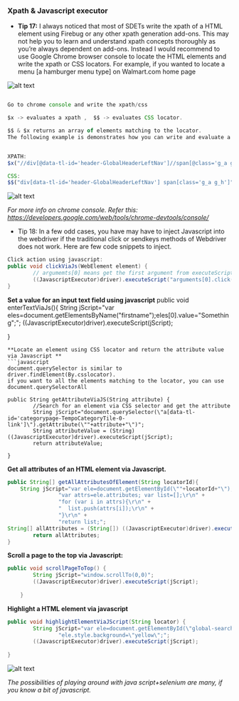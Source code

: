 ### Xpath & Javascript executor

- **Tip 17:** I always noticed that most of SDETs write the xpath of a HTML element using Firebug or any other xpath generation add-ons.
This may not help you to learn and understand xpath concepts thoroughly as you’re always dependent on add-ons. Instead I would recommend to use Google Chrome browser console to locate the HTML elements and write the xpath or CSS locators.
For example, if you wanted to locate a menu [a hamburger menu type] on Walmart.com home page

![alt text](https://github.com/sanmaru/SeleniumTipsEBook/blob/master/walmarthomepage.png)

```javascript

Go to chrome console and write the xpath/css

$x -> evaluates a xpath ,  $$ -> evaluates CSS locator.

$$ & $x returns an array of elements matching to the locator.  
The following example is demonstrates how you can write and evaluate a xpath/css in chrome console


XPATH:
$x("//div[@data-tl-id='header-GlobalHeaderLeftNav']//span[@class='g_a g_h']") 

CSS:
$$("div[data-tl-id='header-GlobalHeaderLeftNav'] span[class='g_a g_h']")


```
![alt text](https://github.com/sanmaru/SeleniumTipsEBook/blob/master/walmarthomepage_ellen.png)


*For more info on chrome console. Refer this: https://developers.google.com/web/tools/chrome-devtools/console/*


- Tip 18:  In a few odd cases, you have may have to inject Javascript into the webdriver if the traditional click or sendkeys methods of Webdriver does not work. Here are few code snippets to inject.

```java
Click action using javascript:
public void clickViaJs(WebElement element) {
		// argumemts[0] means get the first argument from executeScript method
		((JavascriptExecutor)driver).executeScript("arguments[0].click();",element);
}

```
**Set a value for an input text field using javascript**
public void enterTextViaJs(){
String jScript="var eles=document.getElementsByName(\"firstname\");eles[0].value=\"Something\";";
		((JavascriptExecutor)driver).executeScript(jScript);
				
}

```
**Locate an element using CSS locator and return the attribute value via Javascript **
```javascript
document.querySelector is similar to driver.findElement(By.csslocator). 
if you want to all the elements matching to the locator, you can use document.querySelectorAll

public String getAttributeViaJS(String attribute) {
		//Search for an element via CSS selector and get the attribute
		String jScript="document.querySelector(\"a[data-tl-id='categorypage-TempoCategoryTile-0-link']\").getAttribute(\""+attribute+"\")";
		String attributeValue = (String) ((JavascriptExecutor)driver).executeScript(jScript);
		return attributeValue;
		
}
```
**Get all attributes of an HTML element via Javascript.**
```java
public String[] getAllAttributesOfElement(String locatorId){
	String jScript="var ele=document.getElementById(\""+locatorId+"\");\r\n" + 
				"var attrs=ele.attributes; var list=[];\r\n" + 
				"for (var i in attrs){\r\n" + 
				"  list.push(attrs[i]);\r\n" + 
				"}\r\n" + 
				"return list;";
String[] allAttributes = (String[]) ((JavascriptExecutor)driver).executeScript(jScript);
		return allAttributes;
}
```
**Scroll a page to the top via Javascript:**

```java
public void scrollPageToTop() {
		String jScript="window.scrollTo(0,0)";
		((JavascriptExecutor)driver).executeScript(jScript);
			
	}
```
**Highlight a HTML element via javascript**
```java
public void highlightElementViaJScript(String locator) {
		String jScript="var ele=document.getElementById(\"global-search-input\");\r\n" + 
				"ele.style.background=\"yellow\";";
		((JavascriptExecutor)driver).executeScript(jScript);
			
}
```
![alt text](https://github.com/sanmaru/SeleniumTipsEBook/blob/master/highlightpage.png)

*The possibilities of playing around with java script+selenium are many, if you know a bit of javascript.*

